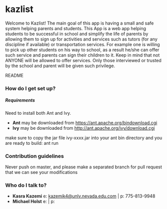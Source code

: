 # kazlist

Welcome to Kazlist! The main goal of this app is having a small and safe system helping parents and students.
This App is a web app helping students to be successful in school and simplify the life of parents by allowing them to sign up for activities and services such as tutors (for any discipline if available) or transportation services.
For example one is willing to pick up other students on his way to school, as a result he/she can offer such service and parents can sign their children to it.
Keep in mind that not ANYONE will be allowed to offer services. Only those interviewed or trusted by the school and parent will be given such privilege.

README

### How do I get set up?

##### Requirements
Need to install both Ant and Ivy. 

* **Ant** may be downloaded from https://ant.apache.org/bindownload.cgi
* **Ivy** may be downloaded from http://ant.apache.org/ivy/download.cgi

make sure to copy the jar file ivy-xxxx.jar into your ant bin directory and you are ready to build:
    ant run


### Contribution guidelines
Never push on master, and please make a separated branch for pull request that we can see your modifications

### Who do I talk to?
* **Kasra Kazemi** e: kazemik4@unlv.nevada.edu.com | p: 775-813-9948
* **Michael Holst** e: | p:
